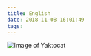 ```yaml
---
title: English
date: 2018-11-08 16:01:49
tags:
---
```

![Image of Yaktocat](https://octodex.github.com/images/yaktocat.png)